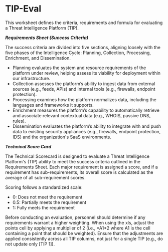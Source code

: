 # TIP-Eval
This worksheet defines the criteria, requirements and formula for evaluating a Threat Intelligence Platform (TIP). 

**_Requirements Sheet (Success Criteria)_**

The success criteria are divided into five sections, aligning loosely with the five phases of the Intelligence Cycle: Planning, Collection, Processing, Enrichment, and Dissemination.

- Planning evaluates the system and resource requirements of the platform under review, helping assess its viability for deployment within our infrastructure.
- Collection assesses the platform’s ability to ingest data from external sources (e.g., feeds, APIs) and internal tools (e.g., firewalls, endpoint protection).
- Processing examines how the platform normalizes data, including the languages and frameworks it supports.
- Enrichment measures the platform’s capability to automatically retrieve and associate relevant contextual data (e.g., WHOIS, passive DNS, rules).
- Dissemination evaluates the platform’s ability to integrate with and push data to existing security appliances (e.g., firewalls, endpoint protection, IDS) and the organization's SaaS environments.

**_Technical Score Card_**

The Technical Scorecard is designed to evaluate a Threat Intelligence Platform's (TIP) ability to meet the success criteria outlined in the Requirements Sheet. Each major requirement is assigned a score, and if a requirement has sub-requirements, its overall score is calculated as the average of all sub-requirement scores.

Scoring follows a standardized scale:

- 0: Does not meet the requirement
- 0.5: Partially meets the requirement
- 1: Fully meets the requirement

Before conducting an evaluation, personnel should determine if any requirements warrant a higher weighting. When using the xls, adjust the points cell by applying a multiplier of 2 (i.e., =A1*2 where A1 is the cell containing a point that should be weighted). Ensure that the adjustments are applied consistently across all TIP columns, not just for a single TIP (e.g., do not update only [TIP 1]).
